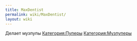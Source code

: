 ```yaml
---
title: MaxDentist
permalink: wiki/MaxDentist/
layout: wiki
---
```


Делает музпупы [Категория:Пуперы](Категория:Пуперы "wikilink")
[Категория:Музпуперы](Категория:Музпуперы "wikilink")
